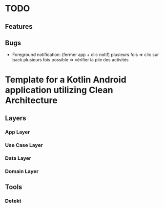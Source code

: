 # TODO

## Features



## Bugs
- Foreground notification: (fermer app + clic notif) plusieurs fois => clic sur back plusieurs fois possible => vérifier la pile des activités



# Template for a Kotlin Android application utilizing Clean Architecture

## Layers

### App Layer

### Use Case Layer

### Data Layer

### Domain Layer

## Tools

### Detekt